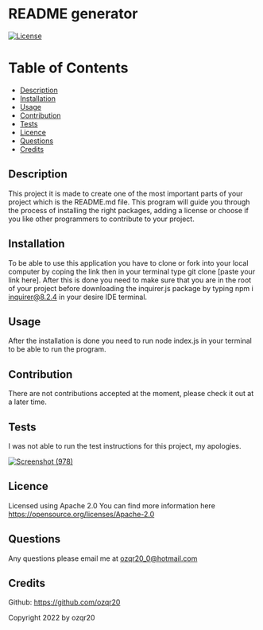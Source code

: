 # README generator
  [![License](https://img.shields.io/badge/License-Apache%202.0-blue.svg)](https://opensource.org/licenses/Apache-2.0)
  
  # Table of Contents
  * [Description](#description)
  * [Installation](#installation)
  * [Usage](#usage)
  * [Contribution](#contribution)
  * [Tests](#tests)
  * [Licence](#licence)
  * [Questions](#questions)
  * [Credits](#credits)
  
  ## Description
  This project it is made to create one of the most important parts of your project which is the README.md file. This program will guide you through the process of installing the right packages, adding a license or choose if you like other programmers to contribute to your project.

  ## Installation
  To be able to use this application you have to clone or fork into your local computer by coping the link then in your terminal type git clone [paste your link here]. After this is done you need to make sure that you are in the root of your project before downloading the inquirer.js package by typing npm i inquirer@8.2.4 in your desire IDE terminal.

  ## Usage
  After the installation is done you need to run node index.js in your terminal to be able to run the program.

  ## Contribution
  There are not contributions accepted at the moment, please check it out at a later time.
  
  ## Tests
  I was not able to run the test instructions for this project, my apologies. 
  
  [![Screenshot (978)](https://user-images.githubusercontent.com/53874145/184253406-4162465e-d62c-4568-9e4f-38c4610c202f.png)](https://youtu.be/1oMIMu2IBpc)
  
  ## Licence
  Licensed using Apache 2.0 
  You can find more information here https://opensource.org/licenses/Apache-2.0

  ## Questions
  Any questions please email me at ozqr20_0@hotmail.com

  ## Credits
  Github: https://github.com/ozqr20

  Copyright 2022 by ozqr20
